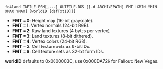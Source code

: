     fo4land INFILE.ESM[,...] OUTFILE.DDS [[-d ARCHIVEPATH] FMT [XMIN YMIN XMAX YMAX] [worldID [defTxtID]]]

* **FMT = 0**: Height map (16-bit grayscale).
* **FMT = 1**: Vertex normals (24-bit RGB).
* **FMT = 2**: Raw land textures (4 bytes per vertex).
* **FMT = 3**: Land textures (8-bit dithered).
* **FMT = 4**: Vertex colors (24-bit RGB).
* **FMT = 5**: Cell texture sets as 8-bit IDs.
* **FMT = 6**: Cell texture sets as 32-bit form IDs.

**worldID** defaults to 0x0000003C, use 0x000DA726 for Fallout: New Vegas.


